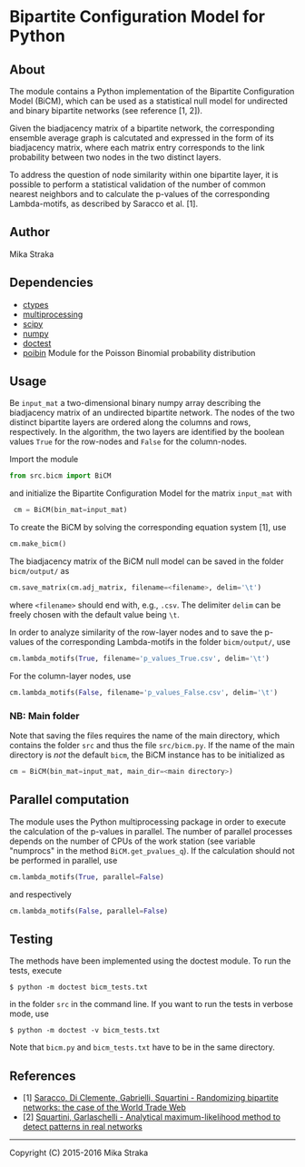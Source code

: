 # Bipartite Configuration Model for Python

## About
The module contains a Python implementation of the Bipartite Configuration
Model (BiCM), which can be used as a statistical null model for undirected and
binary bipartite networks (see reference \[1, 2\]).

Given the biadjacency matrix of a bipartite network, the corresponding ensemble
average graph is calcutated and expressed in the form of its biadjacency
matrix, where each matrix entry corresponds to the link probability between two
nodes in the two distinct layers.

To address the question of node similarity within one bipartite layer, it is
possible to perform a statistical validation of the number of common nearest
neighbors and to calculate the p-values of the corresponding Lambda-motifs, as
described by Saracco et al. \[1\].
 
## Author 
Mika Straka

## Dependencies
* [ctypes](https://docs.python.org/2/library/ctypes.html)
* [multiprocessing](https://docs.python.org/2/library/multiprocessing.html)
* [scipy](https://www.scipy.org/)
* [numpy](www.numpy.org)
* [doctest](https://docs.python.org/2/library/doctest.html)
* [poibin](https://github.com/tsakim/poibin) Module for the Poisson Binomial probability distribution 

## Usage
Be `input_mat` a two-dimensional binary numpy array describing the biadjacency
matrix of an undirected bipartite network. The nodes of the two distinct
bipartite layers are ordered along the columns and rows, respectively. In the
algorithm, the two layers are identified by the boolean values `True` for the
row-nodes and `False` for the column-nodes.

Import the module
```python
from src.bicm import BiCM
```
and initialize the Bipartite Configuration Model for the matrix `input_mat` with
```python
 cm = BiCM(bin_mat=input_mat)
```
To create the BiCM by solving the corresponding equation system \[1\], use
```python
cm.make_bicm()
```
The biadjacency matrix of the BiCM null model can be saved in the folder
`bicm/output/` as
```python
cm.save_matrix(cm.adj_matrix, filename=<filename>, delim='\t')
```
where `<filename>` should end with, e.g., `.csv`. The delimiter `delim`
can be freely chosen with the default value being `\t`.

In order to analyze similarity of the row-layer nodes and to save the p-values
of the corresponding Lambda-motifs in the folder `bicm/output/`, use 
```python
cm.lambda_motifs(True, filename='p_values_True.csv', delim='\t')
```
For the column-layer nodes, use
```python
cm.lambda_motifs(False, filename='p_values_False.csv', delim='\t')
```

### NB: Main folder
Note that saving the files requires the name of the main directory,
which contains the folder `src` and thus the file `src/bicm.py`.
If the name of the main directory is *not* the default `bicm`, the BiCM
instance has to be initialized as 
```python
cm = BiCM(bin_mat=input_mat, main_dir=<main directory>)
```

## Parallel computation
The module uses the Python multiprocessing package in order to execute the
calculation of the p-values in parallel. The number of parallel processes
depends on the number of CPUs of the work station (see variable "numprocs" in
the method `BiCM.get_pvalues_q`). 
If the calculation should not be performed in parallel, use
```python
cm.lambda_motifs(True, parallel=False)
```
and respectively
```python
cm.lambda_motifs(False, parallel=False)
```

## Testing
The methods have been implemented using the doctest module. To run the tests,
execute 
```
$ python -m doctest bicm_tests.txt
```
in the folder `src` in the command line. If you want to run the tests in
verbose mode, use 
```
$ python -m doctest -v bicm_tests.txt
```
Note that `bicm.py` and `bicm_tests.txt` have to be in the same directory.

## References
* \[1\] [Saracco, Di Clemente, Gabrielli, Squartini - Randomizing bipartite networks:
the case of the World Trade Web](http://www.nature.com/articles/srep10595)
* \[2\] [Squartini, Garlaschelli - Analytical maximum-likelihood method to detect
patterns in real networks](http://iopscience.iop.org/article/10.1088/1367-2630/13/8/083001)

---
Copyright (C) 2015-2016 Mika Straka 
